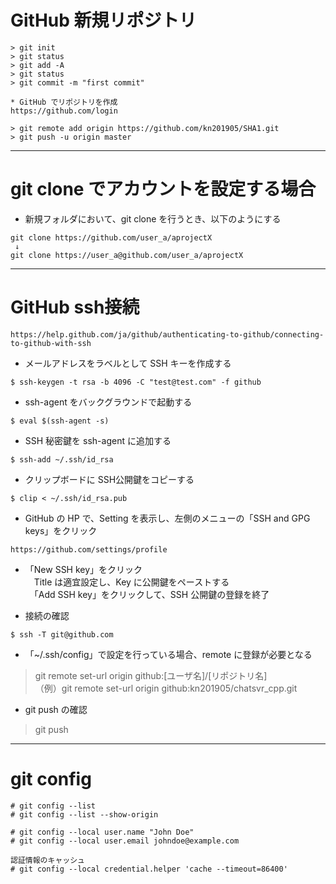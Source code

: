 
# GitHub 新規リポジトリ  

```
> git init  
> git status  
> git add -A  
> git status  
> git commit -m "first commit"

* GitHub でリポジトリを作成  
https://github.com/login  

> git remote add origin https://github.com/kn201905/SHA1.git  
> git push -u origin master  
```

---
# git clone でアカウントを設定する場合

* 新規フォルダにおいて、git clone を行うとき、以下のようにする

```
git clone https://github.com/user_a/aprojectX
 ↓
git clone https://user_a@github.com/user_a/aprojectX
```

---
# GitHub ssh接続
```
https://help.github.com/ja/github/authenticating-to-github/connecting-to-github-with-ssh
```

* メールアドレスをラベルとして SSH キーを作成する
```
$ ssh-keygen -t rsa -b 4096 -C "test@test.com" -f github  
```

* ssh-agent をバックグラウンドで起動する
```
$ eval $(ssh-agent -s)
```

* SSH 秘密鍵を ssh-agent に追加する
```
$ ssh-add ~/.ssh/id_rsa
```

* クリップボードに SSH公開鍵をコピーする
```
$ clip < ~/.ssh/id_rsa.pub
```

* GitHub の HP で、Setting を表示し、左側のメニューの「SSH and GPG keys」をクリック
```
https://github.com/settings/profile
```

* 「New SSH key」をクリック  
　Title は適宜設定し、Key に公開鍵をペーストする  
　「Add SSH key」をクリックして、SSH 公開鍵の登録を終了

* 接続の確認
```
$ ssh -T git@github.com
```

* 「~/.ssh/config」で設定を行っている場合、remote に登録が必要となる  
> git remote set-url origin github:[ユーザ名]/[リポジトリ名]  
（例）git remote set-url origin github:kn201905/chatsvr_cpp.git  

* git push の確認  
> git push  

---
# git config
```
# git config --list
# git config --list --show-origin

# git config --local user.name "John Doe"
# git config --local user.email johndoe@example.com

認証情報のキャッシュ
# git config --local credential.helper 'cache --timeout=86400'
```

